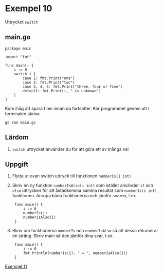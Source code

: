 # Exempel 10

Uttrycket `switch`

## main.go

    package main

	import "fmt"

	func main() {
	    i := 0
	    switch i {
            case 1: fmt.Print("one")
            case 2: fmt.Print("two")
            case 3, 4, 5: fmt.Print("three, four or five")
            default: fmt.Print(i, " is unknown")
	    }
	}

Kom ihåg att spara filen innan du fortsätter. Kör programmet genom att i terminalen skriva

	go run main.go

## Lärdom

1. `switch` uttrycket använder du för att göra ett av många val

## Uppgift

1. Flytta ut ovan switch uttryck till funktionen `numberIs(i int)`
2. Skriv en ny funktion `numberIsAlso(i int)` som istället använder `if` och `else` uttrycken för att åstadkomma samma resultat som `numberIs(i int)` funktionen. Anropa båda funktionerna och jämför svaren, t.ex

	    func main() {
	        i := 0
	        numberIs(i)
	        numberIsAlso(i)
	    }

3. Skriv om funktionerna `numberIs` och `numberIsAlso` så att dessa returnerar en sträng. Skriv main så den jämför dina svar, t.ex.

	    func main() {
	        i := 0
	        fmt.Println(numberIs(i), " = ", numberIsAlso(i))
	    }

[Exempel 11](../11/README.md#exempel-11)

